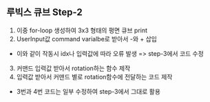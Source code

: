 ## 루빅스 큐브 Step-2
1. 이중 for-loop 생성하여 3x3 형태의 평면 큐브 print
2. UserInput값 command varialbe로 받아서 -와 + 삽입
- 이와 같이 작동시 idx나 입력값에 따라 오류 발생 => step-3에서 코드 수정
3. 커맨드 입력값 받아서 rotation하는 함수 제작
4. 입력값 받아서 커맨드 별로 rotation함수에 전달하는 코드 제작
- 3번과 4번 코드는 일부 수정하여 step-3에서 그대로 활용
